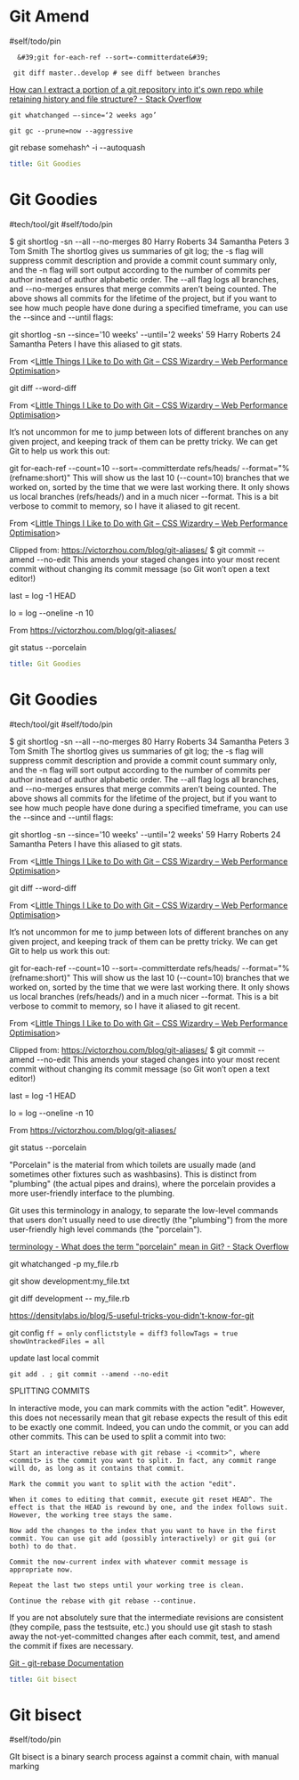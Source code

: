 # Git Amend
#self/todo/pin

```
  &#39;git for-each-ref --sort=-committerdate&#39;
```

```
 git diff master..develop # see diff between branches
```

[How can I extract a portion of a git repository into it&#39;s own repo while retaining history and file structure? - Stack Overflow](https://stackoverflow.com/questions/25274614/how-can-i-extract-a-portion-of-a-git-repository-into-its-own-repo-while-retaini)

```
git whatchanged —-since=‘2 weeks ago’
```

```
git gc --prune=now --aggressive
```

git rebase somehash^ -i --autoquash

```yaml
title: Git Goodies
```

# Git Goodies

#tech/tool/git #self/todo/pin

$ git shortlog -sn --all --no-merges
 80 Harry Roberts
 34 Samantha Peters
 3 Tom Smith
The shortlog gives us summaries of git log; the -s flag will suppress commit description and provide a commit count summary only, and the -n flag will sort output according to the number of commits per author instead of author alphabetic order. The --all flag logs all branches, and --no-merges ensures that merge commits aren’t being counted.
The above shows all commits for the lifetime of the project, but if you want to see how much people have done during a specified timeframe, you can use the --since and --until flags:

git shortlog -sn --since='10 weeks' --until='2 weeks'
 59 Harry Roberts
 24 Samantha Peters
I have this aliased to git stats.

From <[Little Things I Like to Do with Git &ndash; CSS Wizardry &ndash; Web Performance Optimisation](https://csswizardry.com/2017/05/little-things-i-like-to-do-with-git/)>

git diff --word-diff

From <[Little Things I Like to Do with Git &ndash; CSS Wizardry &ndash; Web Performance Optimisation](https://csswizardry.com/2017/05/little-things-i-like-to-do-with-git/)>

It’s not uncommon for me to jump between lots of different branches on any given project, and keeping track of them can be pretty tricky. We can get Git to help us work this out:

git for-each-ref --count=10 --sort=-committerdate refs/heads/ --format="%(refname:short)"
This will show us the last 10 (--count=10) branches that we worked on, sorted by the time that we were last working there. It only shows us local branches (refs/heads/) and in a much nicer --format.
This is a bit verbose to commit to memory, so I have it aliased to git recent.

From <[Little Things I Like to Do with Git &ndash; CSS Wizardry &ndash; Web Performance Optimisation](https://csswizardry.com/2017/05/little-things-i-like-to-do-with-git/)>

Clipped from: https://victorzhou.com/blog/git-aliases/ $ git commit --amend --no-edit
This amends your staged changes into your most recent commit without changing its commit message (so Git won’t open a text editor!)

last = log -1 HEAD

lo = log --oneline -n 10

From <https://victorzhou.com/blog/git-aliases/>

git status --porcelain

```yaml
title: Git Goodies
```

# Git Goodies

#tech/tool/git #self/todo/pin

$ git shortlog -sn --all --no-merges
 80 Harry Roberts
 34 Samantha Peters
 3 Tom Smith
The shortlog gives us summaries of git log; the -s flag will suppress commit description and provide a commit count summary only, and the -n flag will sort output according to the number of commits per author instead of author alphabetic order. The --all flag logs all branches, and --no-merges ensures that merge commits aren’t being counted.
The above shows all commits for the lifetime of the project, but if you want to see how much people have done during a specified timeframe, you can use the --since and --until flags:

git shortlog -sn --since='10 weeks' --until='2 weeks'
 59 Harry Roberts
 24 Samantha Peters
I have this aliased to git stats.

From <[Little Things I Like to Do with Git &ndash; CSS Wizardry &ndash; Web Performance Optimisation](https://csswizardry.com/2017/05/little-things-i-like-to-do-with-git/)>

git diff --word-diff

From <[Little Things I Like to Do with Git &ndash; CSS Wizardry &ndash; Web Performance Optimisation](https://csswizardry.com/2017/05/little-things-i-like-to-do-with-git/)>

It’s not uncommon for me to jump between lots of different branches on any given project, and keeping track of them can be pretty tricky. We can get Git to help us work this out:

git for-each-ref --count=10 --sort=-committerdate refs/heads/ --format="%(refname:short)"
This will show us the last 10 (--count=10) branches that we worked on, sorted by the time that we were last working there. It only shows us local branches (refs/heads/) and in a much nicer --format.
This is a bit verbose to commit to memory, so I have it aliased to git recent.

From <[Little Things I Like to Do with Git &ndash; CSS Wizardry &ndash; Web Performance Optimisation](https://csswizardry.com/2017/05/little-things-i-like-to-do-with-git/)>

Clipped from: https://victorzhou.com/blog/git-aliases/ $ git commit --amend --no-edit
This amends your staged changes into your most recent commit without changing its commit message (so Git won’t open a text editor!)

last = log -1 HEAD

lo = log --oneline -n 10

From <https://victorzhou.com/blog/git-aliases/>

git status --porcelain

"Porcelain" is the material from which toilets are usually made (and sometimes other fixtures such as washbasins). This is distinct from "plumbing" (the actual pipes and drains), where the porcelain provides a more user-friendly interface to the plumbing.

Git uses this terminology in analogy, to separate the low-level commands that users don't usually need to use directly (the "plumbing") from the more user-friendly high level commands (the "porcelain").

[terminology - What does the term &quot;porcelain&quot; mean in Git? - Stack Overflow](https://stackoverflow.com/questions/6976473/what-does-the-term-porcelain-mean-in-git)

git whatchanged -p my_file.rb

git show development:my_file.txt

git diff development -- my_file.rb

https://densitylabs.io/blog/5-useful-tricks-you-didn't-know-for-git

git config `ff = only` `conflictstyle = diff3` `followTags = true` `showUntrackedFiles = all`

update last local commit

`git add . ; git commit --amend --no-edit`

SPLITTING COMMITS

In interactive mode, you can mark commits with the action "edit". However, this does not necessarily mean that git rebase expects the result of this edit to be exactly one commit. Indeed, you can undo the commit, or you can add other commits. This can be used to split a commit into two:

```
Start an interactive rebase with git rebase -i <commit>^, where <commit> is the commit you want to split. In fact, any commit range will do, as long as it contains that commit.

Mark the commit you want to split with the action "edit".

When it comes to editing that commit, execute git reset HEAD^. The effect is that the HEAD is rewound by one, and the index follows suit. However, the working tree stays the same.

Now add the changes to the index that you want to have in the first commit. You can use git add (possibly interactively) or git gui (or both) to do that.

Commit the now-current index with whatever commit message is appropriate now.

Repeat the last two steps until your working tree is clean.

Continue the rebase with git rebase --continue.
```

If you are not absolutely sure that the intermediate revisions are consistent (they compile, pass the testsuite, etc.) you should use git stash to stash away the not-yet-committed changes after each commit, test, and amend the commit if fixes are necessary.

[Git - git-rebase Documentation](https://git-scm.com/docs/git-rebase#_splitting_commits)

```yaml
title: Git bisect
```

# Git bisect

#self/todo/pin

GIt bisect is a binary search process against a commit chain, with manual marking
